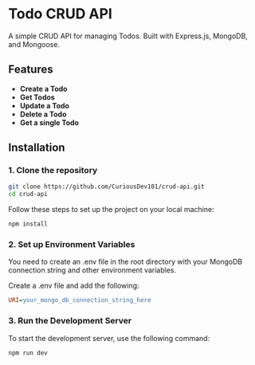 # Todo CRUD API

A simple CRUD API for managing Todos. Built with Express.js, MongoDB, and Mongoose.

## Features

- **Create a Todo**
- **Get Todos**
- **Update a Todo**
- **Delete a Todo**
- **Get a single Todo**

## Installation

### 1. Clone the repository

```bash
git clone https://github.com/CuriousDev101/crud-api.git
cd crud-api
```
Follow these steps to set up the project on your local machine:
```bash
npm install
```
### 2. Set up Environment Variables

You need to create an .env file in the root directory with your MongoDB connection string and other environment variables.

Create a .env file and add the following:
```ini
URI=your_mongo_db_connection_string_here
```

### 3. Run the Development Server

To start the development server, use the following command:
```bash
npm run dev
```
